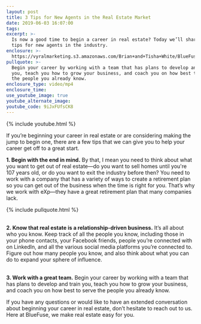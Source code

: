```yaml
---
layout: post
title: 3 Tips for New Agents in the Real Estate Market
date: 2019-06-03 16:07:00
tags:
excerpt: >-
  Is now a good time to begin a career in real estate? Today we’ll share three
  tips for new agents in the industry.
enclosure: >-
  https://vyralmarketing.s3.amazonaws.com/Brian+and+Tisha+White/BlueFuse+Realty-+3+Tips+for+New+Agents+in+the+Real+Estate+Market.mp4
pullquote: >-
  Begin your career by working with a team that has plans to develop and train
  you, teach you how to grow your business, and coach you on how best to serve
  the people you already know.
enclosure_type: video/mp4
enclosure_time:
use_youtube_image: true
youtube_alternate_image:
youtube_code: 9iJxFUfsCK8
---
```


{% include youtube.html %}

If you’re beginning your career in real estate or are considering making the jump to begin one, there are a few tips that we can give you to help your career get off to a great start.

**1\. Begin with the end in mind.** By that, I mean you need to think about what you want to get out of real estate—do you want to sell homes until you're 107 years old, or do you want to exit the industry before then? You need to work with a company that has a variety of ways to create a retirement plan so you can get out of the business when the time is right for you. That’s why we work with eXp—they have a great retirement plan that many companies lack.

{% include pullquote.html %}

<br>**2\. Know that real estate is a relationship-driven business.** It’s all about who you know. Keep track of all the people you know, including those in your phone contacts, your Facebook friends, people you’re connected with on LinkedIn, and all the various social media platforms you’re connected to. Figure out how many people you know, and also think about what you can do to expand your sphere of influence.

<br>**3\. Work with a great team.** Begin your career by working with a team that has plans to develop and train you, teach you how to grow your business, and coach you on how best to serve the people you already know.

If you have any questions or would like to have an extended conversation about beginning your career in real estate, don’t hesitate to reach out to us. Here at BlueFuse, we make real estate easy for you.